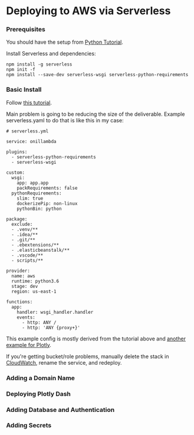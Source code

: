 # Deploying to AWS via Serverless

### Prerequisites

You should have the setup from [Python Tutorial](01_start_and_deployment.md).

Install Serverless and dependencies:

```
npm install -g serverless
npm init -f
npm install --save-dev serverless-wsgi serverless-python-requirements
```

### Basic Install

Follow [this tutorial](https://serverless.com/blog/flask-python-rest-api-serverless-lambda-dynamodb/).

Main problem is going to be reducing the size of the deliverable. Example serverless.yaml to do that is like this in my case:

```
# serverless.yml

service: onillambda

plugins:
  - serverless-python-requirements
  - serverless-wsgi

custom:
  wsgi:
    app: app.app
    packRequirements: false
  pythonRequirements:
    slim: true
    dockerizePip: non-linux
    pythonBin: python

package:
  exclude:
  - .venv/**
  - .idea/**
  - .git/**
  - .ebextensions/**
  - .elasticbeanstalk/**
  - .vscode/**
  - scripts/**  

provider:
  name: aws
  runtime: python3.6
  stage: dev
  region: us-east-1

functions:
  app:
    handler: wsgi_handler.handler
    events:
      - http: ANY /
      - http: 'ANY {proxy+}'
```

This example config is mostly derived from the tutorial above and [another example for Plotly](https://github.com/nafeger/serverless-plotly-example/blob/master/serverless.yml).

If you're getting bucket/role problems, manually delete the stack in [CloudWatch](https://console.aws.amazon.com/cloudformation/home?region=us-east-1#/stacks?filter=active), rename the service, and redeploy.

### Adding a Domain Name


### Deploying Plotly Dash

### Adding Database and Authentication

### Adding Secrets
